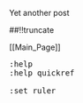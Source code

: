 Yet another post

[meta:author]: <> (Jonas Colmsjo)
[meta:title]: <> (Vi-editor.md)
[meta:date]: <> (2012-01-01)
[meta:nested:key]: <> (Metadata value)

##!!truncate


[[Main_Page]]

<pre>
:help
:help quickref

:set ruler

</pre>
